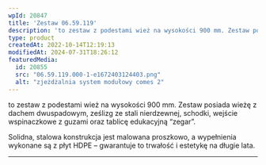 ```yaml
---
wpId: 20847
title: 'Zestaw 06.59.119'
description: 'to zestaw z podestami wież na wysokości 900 mm. Zestaw posiada wieżę z dachem dwuspadowym, ześlizg ze stali nierdzewnej, schodki, wejście wspinaczkowe z guzami oraz tablicę edukacyjną "zegar". Solidna, stalowa konstrukcja jest malowana proszkowo, a wypełnienia wykonane są z płyt HDPE – gwarantuje to trwałość i estetykę na długie lata.'
type: product
createdAt: 2022-10-14T12:19:13
modifiedAt: 2024-07-31T18:26:12
featuredMedia:
  id: 20855
  src: "06.59.119.000-1-e1672403124403.png"
  alt: "zjeżdżalnia system modułowy comes 2"
---
```



to zestaw z podestami wież na wysokości 900 mm. Zestaw posiada wieżę z dachem dwuspadowym, ześlizg ze stali nierdzewnej, schodki, wejście wspinaczkowe z guzami oraz tablicę edukacyjną “zegar”.

Solidna, stalowa konstrukcja jest malowana proszkowo, a wypełnienia wykonane są z płyt HDPE – gwarantuje to trwałość i estetykę na długie lata.

* * *